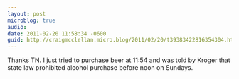 ```yaml
---
layout: post
microblog: true
audio: 
date: 2011-02-20 11:58:34 -0600
guid: http://craigmcclellan.micro.blog/2011/02/20/t39383422816354304.html
---
```

Thanks TN. I just tried to purchase beer at 11:54 and was told by Kroger that state law prohibited alcohol purchase before noon on Sundays.
